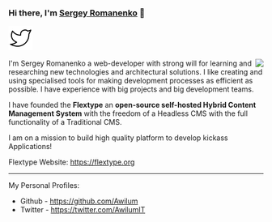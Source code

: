 ### Hi there, I'm <a href="https://github.com/Awilum">Sergey Romanenko</a> 👋

<a href="https://twitter.com/AwilumIT"><img src="icons/twitter.svg"></a>

<a href="https://github.com/Awilum">
<img align="right" src="https://github-readme-stats.vercel.app/api?username=awilum&count_private=true&include_all_commits=true&hide_rank=false&show_icons=true&theme=graywhite" />
</a>

I'm Sergey Romanenko a web-developer with strong will for learning and researching new technologies and architectural solutions. I like creating and using specialised tools for making development processes as efficient as possible. I have experience with big projects and big development teams.

I have founded the **Flextype** an **open-source self-hosted Hybrid Content Management System** with the freedom of a Headless CMS with the full functionality of a Traditional CMS. 

I am on a mission to build high quality platform to develop kickass Applications!

Flextype Website: https://flextype.org

---

My Personal Profiles:
* Github - https://github.com/Awilum
* Twitter - https://twitter.com/AwilumIT

